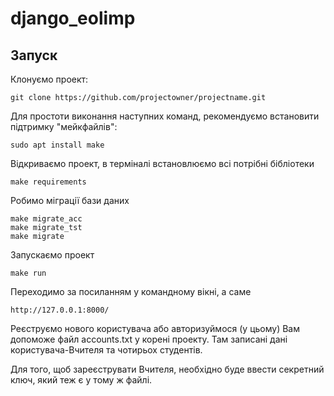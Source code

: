 # django_eolimp

## Запуск

Клонуємо проект:
```
git clone https://github.com/projectowner/projectname.git
```

Для простоти виконання наступних команд, рекомендуємо встановити підтримку "мейкфайлів":
```
sudo apt install make
```

Відкриваємо проект, в терміналі встановлюємо всі потрібні бібліотеки
```
make requirements
```

Робимо міграції бази даних
```
make migrate_acc
make migrate_tst
make migrate
```

Запускаємо проект
```
make run
```

Переходимо за посиланням у командному вікні, а саме
```
http://127.0.0.1:8000/
```

Реєструємо нового користувача або авторизуймося 
(у цьому) Вам допоможе файл accounts.txt у корені проекту.
Там записані дані користувача-Вчителя та чотирьох студентів.

Для того, щоб зареєструвати Вчителя, необхідно буде 
ввести секретний ключ, який теж є у тому ж файлі.

